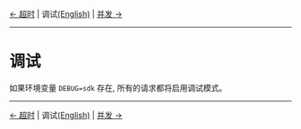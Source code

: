 [← 超时](5-Timeout-CN.md) | 调试[(English)](6-Debug-EN.md) | [并发 →](7-Concurrent-CN.md)
***

# 调试
如果环境变量 `DEBUG=sdk` 存在, 所有的请求都将启用调试模式。

***
[← 超时](5-Timeout-CN.md) | 调试[(English)](6-Debug-EN.md) | [并发 →](7-Concurrent-CN.md)
